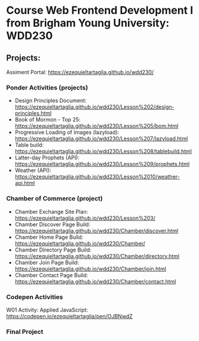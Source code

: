 # Course Web Frontend Development I from Brigham Young University: WDD230

## Projects:

Assiment Portal: https://ezequieltartaglia.github.io/wdd230/

### Ponder Activities (projects)

- Design Principles Document:  https://ezequieltartaglia.github.io/wdd230/Lesson%202/design-principles.html
- Book of Mormon - Top 25: https://ezequieltartaglia.github.io/wdd230/Lesson%205/bom.html
- Progressive Loading of Images (lazyload): https://ezequieltartaglia.github.io/wdd230/Lesson%207/lazyload.html
- Table build: https://ezequieltartaglia.github.io/wdd230/Lesson%208/tablebuild.html
- Latter-day Prophets (API): https://ezequieltartaglia.github.io/wdd230/Lesson%209/prophets.html
- Weather (API): https://ezequieltartaglia.github.io/wdd230/Lesson%2010/weather-api.html

### Chamber of Commerce (project)

- Chamber Exchange Site Plan: https://ezequieltartaglia.github.io/wdd230/Lesson%203/
- Chamber Discover Page Build: https://ezequieltartaglia.github.io/wdd230/Chamber/discover.html
- Chamber Home Page Build: https://ezequieltartaglia.github.io/wdd230/Chamber/
- Chamber Directory Page Build: https://ezequieltartaglia.github.io/wdd230/Chamber/directory.html
- Chamber Join Page Build: https://ezequieltartaglia.github.io/wdd230/Chamber/join.html
- Chamber Contact Page Build: https://ezequieltartaglia.github.io/wdd230/Chamber/contact.html

### Codepen Activities

W01 Activity: Applied JavaScript: https://codepen.io/ezequieltartaglia/pen/OJBNwdZ

### Final Project